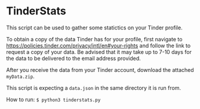 # TinderStats

This script can be used to gather some statictics on your Tinder profile. 

To obtain a copy of the data Tinder has for your profile, first navigate to https://policies.tinder.com/privacy/intl/en#your-rights and follow the link to request a copy of your data. Be advised that it may take up to 7-10 days for the data to be delivered to the email address provided.

After you receive the data from your Tinder account, download the attached `myData.zip`. 

This script is expecting a `data.json` in the same directory it is run from.

How to run:
`$ python3 tinderstats.py`

